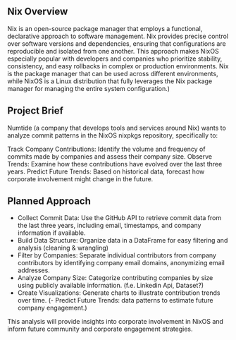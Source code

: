## Nix Overview
Nix is an open-source package manager that employs a functional, declarative approach to software management. Nix provides precise control over software versions and dependencies, ensuring that configurations are reproducible and isolated from one another. This approach makes NixOS especially popular with developers and companies who prioritize stability, consistency, and easy rollbacks in complex or production environments.
Nix is the package manager that can be used across different environments, while NixOS is a Linux distribution that fully leverages the Nix package manager for managing the entire system configuration.)

## Project Brief
Numtide (a company that develops tools and services around Nix) wants to analyze commit patterns in the NixOS nixpkgs repository, specifically to:

Track Company Contributions: Identify the volume and frequency of commits made by companies and assess their company size.
Observe Trends: Examine how these contributions have evolved over the last three years.
Predict Future Trends: Based on historical data, forecast how corporate involvement might change in the future.

## Planned Approach
- Collect Commit Data: Use the GitHub API to retrieve commit data from the last three years, including email, timestamps, and company information if available.
- Build Data Structure: Organize data in a DataFrame for easy filtering and analysis (cleaning & wrangling)
- Filter by Companies: Separate individual contributors from company contributors by identifying company email domains, anonymizing email addresses.
- Analyze Company Size: Categorize contributing companies by size using publicly available information. (f.e. Linkedin Api, Dataset?)
- Create Visualizations: Generate charts to illustrate contribution trends over time.
(- Predict Future Trends: data patterns to estimate future company engagement.)

This analysis will provide insights into corporate involvement in NixOS and inform future community and corporate engagement strategies.
